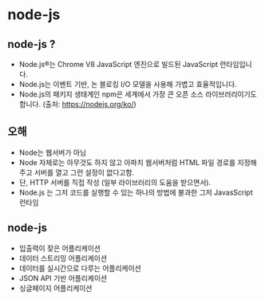 # node-js

## node-js ?
- Node.js®는 Chrome V8 JavaScript 엔진으로 빌드된 JavaScript 런타임입니다. 
- Node.js는 이벤트 기반, 논 블로킹 I/O 모델을 사용해 가볍고 효율적입니다. 
- Node.js의 패키지 생태계인 npm은 세계에서 가장 큰 오픈 소스 라이브러리이기도 합니다.
(출처: https://nodejs.org/ko/)

##  오해
- Node는 웹서버가 아님
- Node 자체로는 아무것도 하지 않고 아파치 웹서버처럼 HTML 파일 경로를 지정해주고 서버를 열고 그런 설정이 없다고함.
- 단, HTTP 서버를 직접 작성 (일부 라이브러리의 도움을 받으면서). 
- Node.js 는 그저 코드를 실행할 수 있는 하나의 방법에 불과한 그저 JavasScript 런타임

## node-js  

- 입출력이 잦은 어플리케이션
- 데이터 스트리밍 어플리케이션
- 데이터를 실시간으로 다루는 어플리케이션
- JSON API 기반 어플리케이션
- 싱글페이지 어플리케이션
